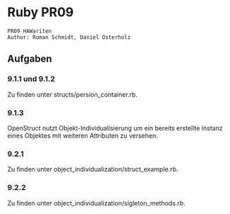 # Ruby PR09

```
PR09 HAWariten
Author: Roman Schmidt, Daniel Osterholz
```

## Aufgaben 

### 9.1.1 und 9.1.2
Zu finden unter structs/persion_container.rb. 

### 9.1.3
OpenStruct nutzt Objekt-Individualisierung um ein bereits erstellte Instanz eines Objektes mit 
weiteren Attributen zu versehen.

### 9.2.1
Zu finden unter object_individualization/struct_example.rb.

### 9.2.2
Zu finden unter object_individualization/sigleton_methods.rb.